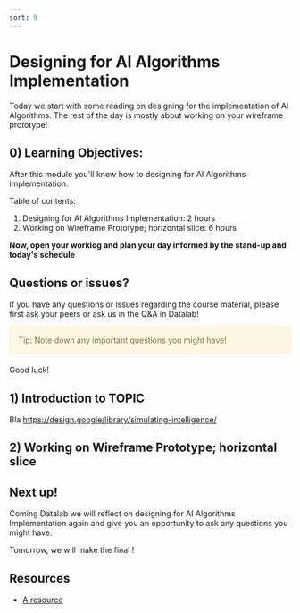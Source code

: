 ```yaml
---
sort: 9
---
```


# Designing for AI Algorithms Implementation
Today we start with some reading on designing for the implementation of AI Algorithms. The rest of the day is mostly about working on your wireframe prototype!

## 0) Learning Objectives:
After this module you'll know how to designing for AI Algorithms implementation.

Table of contents:
1. Designing for AI Algorithms Implementation: 2 hours
2. Working on Wireframe Prototype; horizontal slice: 6 hours

**Now, open your worklog and plan your day informed by the stand-up and today's schedule**

## Questions or issues?
If you have any questions or issues regarding the course material, please first ask your peers or ask us in the Q&A in Datalab!

<div style="padding: 15px; border: 1px solid transparent; border-color: transparent; margin-bottom: 20px; border-radius: 4px; color: #8a6d3b;; background-color: #fcf8e3; border-color: #faebcc;">
Tip: Note down any important questions you might have!
 </div>

Good luck!


## 1) Introduction to TOPIC
Bla
https://design.google/library/simulating-intelligence/

## 2) Working on Wireframe Prototype; horizontal slice


## Next up!
Coming Datalab we will reflect on designing for AI Algorithms Implementation again and give you an opportunity to ask any questions you might have.

Tomorrow, we will make the final !


## Resources
- [A resource](www.google.com)
